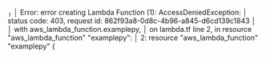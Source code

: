╷
│ Error: error creating Lambda Function (1): AccessDeniedException:
│       status code: 403, request id: 862f93a8-0d8c-4b96-a845-d6cd139c1843
│
│   with aws_lambda_function.examplepy,
│   on lambda.tf line 2, in resource "aws_lambda_function" "examplepy":
│    2: resource "aws_lambda_function" "examplepy" {
